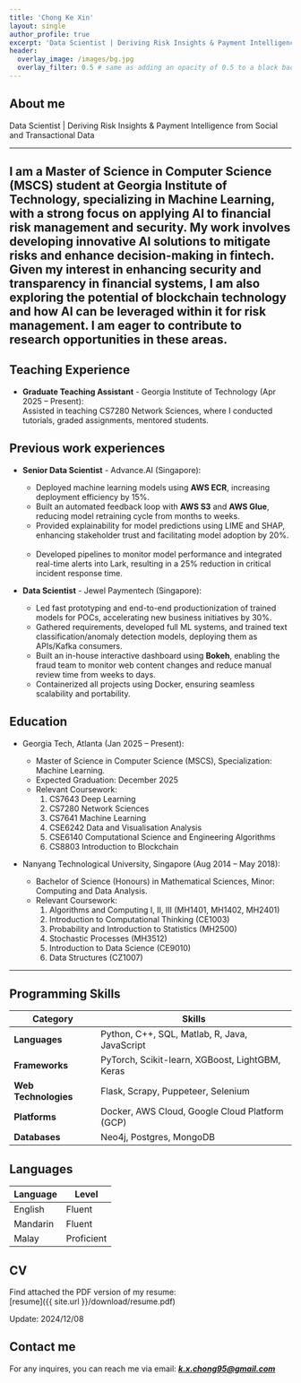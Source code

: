 ```yaml
---
title: 'Chong Ke Xin'
layout: single
author_profile: true
excerpt: 'Data Scientist | Deriving Risk Insights & Payment Intelligence from Social and Transactional Data'
header:
  overlay_image: /images/bg.jpg
  overlay_filter: 0.5 # same as adding an opacity of 0.5 to a black background
---
```


## About me

Data Scientist | Deriving Risk Insights & Payment Intelligence from Social and Transactional Data

---
I am a Master of Science in Computer Science (MSCS) student at Georgia Institute of Technology, specializing in Machine Learning, with a strong focus on applying AI to financial risk management and security. My work involves developing innovative AI solutions to mitigate risks and enhance decision-making in fintech. Given my interest in enhancing security and transparency in financial systems, I am also exploring the potential of blockchain technology and how AI can be leveraged within it for risk management. I am eager to contribute to research opportunities in these areas.
---

## Teaching Experience

- **Graduate Teaching Assistant** - Georgia Institute of Technology (Apr 2025 – Present):  
  Assisted in teaching CS7280 Network Sciences, where I conducted tutorials, graded assignments, mentored students.

## Previous work experiences

- **Senior Data Scientist** - Advance.AI (Singapore): 
  - Deployed machine learning models using **AWS ECR**, increasing deployment efficiency by 15%.    
  - Built an automated feedback loop with **AWS S3** and **AWS Glue**, reducing model retraining cycle from months to weeks.    
  - Provided explainability for model predictions using LIME and SHAP, enhancing stakeholder trust and facilitating model adoption by 20%.    
  - Developed pipelines to monitor model performance and integrated real-time alerts into Lark, resulting in a 25% reduction in critical incident response time.    


- **Data Scientist** - Jewel Paymentech (Singapore):  
  - Led fast prototyping and end-to-end productionization of trained models for POCs, accelerating new business initiatives by 30%.    
  - Gathered requirements, developed full ML systems, and trained text classification/anomaly detection models, deploying them as APIs/Kafka consumers.    
  - Built an in-house interactive dashboard using **Bokeh**, enabling the fraud team to monitor web content changes and reduce manual review time from weeks to days.
  - Containerized all projects using Docker, ensuring seamless scalability and portability.    


## Education

- Georgia Tech, Atlanta (Jan 2025 – Present):  
  - Master of Science in Computer Science (MSCS), Specialization: Machine Learning.
  - Expected Graduation: December 2025
  - Relevant Coursework: 
    1. CS7643 Deep Learning
    2. CS7280 Network Sciences
    3. CS7641 Machine Learning
    4. CSE6242 Data and Visualisation Analysis
    5. CSE6140 Computational Science and Engineering Algorithms
    6. CS8803 Introduction to Blockchain

- Nanyang Technological University, Singapore (Aug 2014 – May 2018):  
  - Bachelor of Science (Honours) in Mathematical Sciences, Minor: Computing and Data Analysis.
  - Relevant Coursework:
    1. Algorithms and Computing I, II, III (MH1401, MH1402, MH2401)    
    2. Introduction to Computational Thinking (CE1003)    
    3. Probability and Introduction to Statistics (MH2500)    
    4. Stochastic Processes (MH3512)    
    5. Introduction to Data Science (CE9010)    
    6. Data Structures (CZ1007)    

---

## Programming Skills

| **Category**        | **Skills**                                                              |
|---------------------|-------------------------------------------------------------------------|
| **Languages**       | Python, C++, SQL, Matlab, R, Java, JavaScript                           |
| **Frameworks**      | PyTorch, Scikit-learn, XGBoost, LightGBM, Keras                         |
| **Web Technologies**| Flask, Scrapy, Puppeteer, Selenium                                      |
| **Platforms**       | Docker, AWS Cloud, Google Cloud Platform (GCP)                          |
| **Databases**       | Neo4j, Postgres, MongoDB                                                |

## Languages

| Language | Level  |
|----------|--------|
| English  | Fluent |
| Mandarin | Fluent |
| Malay    | Proficient |

## CV

Find attached the PDF version of my resume:  
[resume]({{ site.url }}/download/resume.pdf) 

Update: 2024/12/08

## Contact me

For any inquires, you can reach me via email: **_[k.x.chong95@gmail.com](mailto:k.x.chong95@gmail.com)_**
